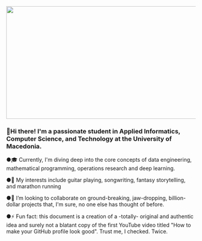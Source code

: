 <div align="center">
<img src="https://media0.giphy.com/media/qgQUggAC3Pfv687qPC/giphy.gif?cid=ecf05e47r19ws2l1urrtj0we044w3w0ssl3zihfiknj5e85c&rid=giphy.gif&ct=g" align="center" width="600" height="300" />
</div>  
  

### 👋Hi there! I'm a passionate student in Applied Informatics, Computer Science, and Technology at the University of Macedonia. 

●🎓 Currently, I'm diving deep into the core concepts of data engineering, mathematical programming, operations research  and deep learning.

●🎵 My interests include guitar playing, songwriting, fantasy storytelling, and marathon running
  

 ●👯  I’m looking to collaborate on ground-breaking, jaw-dropping, billion-dollar projects that, I'm sure, no one else has thought of before.
  

 ●⚡ Fun fact: this document is a creation of a -totally- original and authentic idea and surely not a blatant copy of the first YouTube video titled "How to make your GitHub profile look good". Trust me, I checked. Twice.
  
<br/>  



